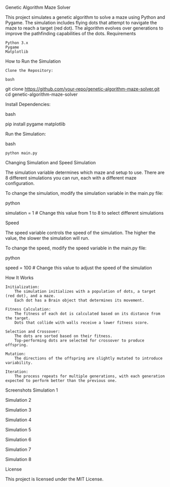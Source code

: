 Genetic Algorithm Maze Solver

This project simulates a genetic algorithm to solve a maze using Python and Pygame. The simulation includes flying dots that attempt to navigate the maze to reach a target (red dot). The algorithm evolves over generations to improve the pathfinding capabilities of the dots.
Requirements

    Python 3.x
    Pygame
    Matplotlib

How to Run the Simulation

    Clone the Repository:

    bash

git clone https://github.com/your-repo/genetic-algorithm-maze-solver.git
cd genetic-algorithm-maze-solver

Install Dependencies:

bash

pip install pygame matplotlib

Run the Simulation:

bash

    python main.py

Changing Simulation and Speed
Simulation

The simulation variable determines which maze and setup to use. There are 8 different simulations you can run, each with a different maze configuration.

To change the simulation, modify the simulation variable in the main.py file:

python

simulation = 1  # Change this value from 1 to 8 to select different simulations

Speed

The speed variable controls the speed of the simulation. The higher the value, the slower the simulation will run.

To change the speed, modify the speed variable in the main.py file:

python

speed = 100  # Change this value to adjust the speed of the simulation

How It Works

    Initialization:
        The simulation initializes with a population of dots, a target (red dot), and a maze.
        Each dot has a Brain object that determines its movement.

    Fitness Calculation:
        The fitness of each dot is calculated based on its distance from the target.
        Dots that collide with walls receive a lower fitness score.

    Selection and Crossover:
        The dots are sorted based on their fitness.
        Top-performing dots are selected for crossover to produce offspring.

    Mutation:
        The directions of the offspring are slightly mutated to introduce variability.

    Iteration:
        The process repeats for multiple generations, with each generation expected to perform better than the previous one.

Screenshots
Simulation 1


Simulation 2


Simulation 3


Simulation 4


Simulation 5


Simulation 6


Simulation 7


Simulation 8


License

This project is licensed under the MIT License.
